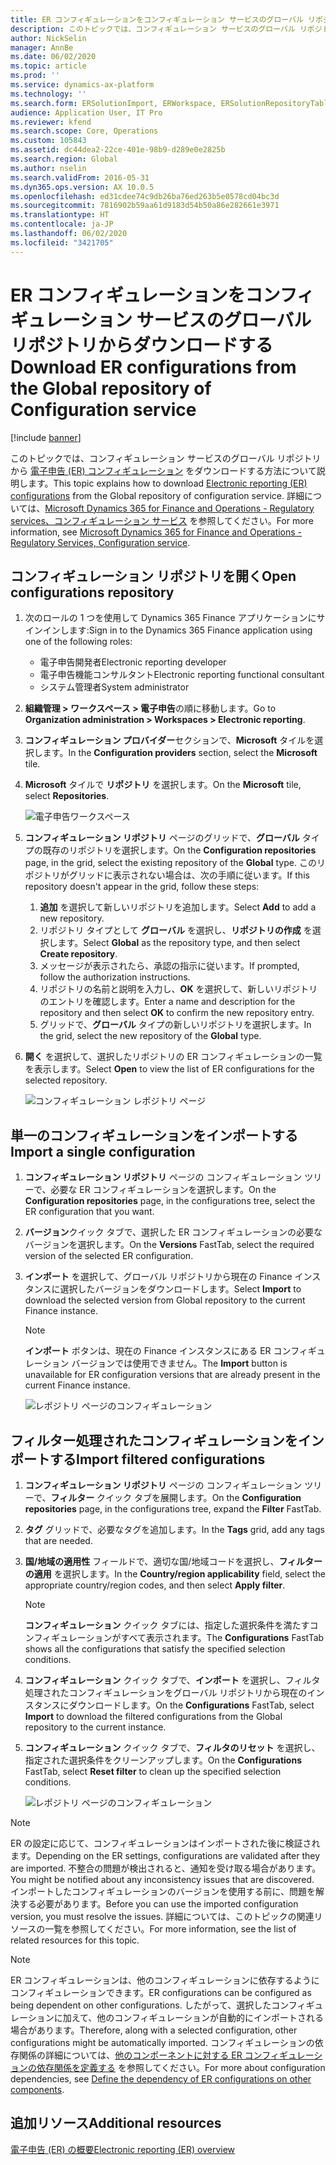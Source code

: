 ```yaml
---
title: ER コンフィギュレーションをコンフィギュレーション サービスのグローバル リポジトリからダウンロードする
description: このトピックでは、コンフィギュレーション サービスのグローバル リポジトリから電子申告 (ER) コンフィギュレーションをダウンロードする方法について説明します。
author: NickSelin
manager: AnnBe
ms.date: 06/02/2020
ms.topic: article
ms.prod: ''
ms.service: dynamics-ax-platform
ms.technology: ''
ms.search.form: ERSolutionImport, ERWorkspace, ERSolutionRepositoryTable
audience: Application User, IT Pro
ms.reviewer: kfend
ms.search.scope: Core, Operations
ms.custom: 105843
ms.assetid: dc44dea2-22ce-401e-98b9-d289e0e2825b
ms.search.region: Global
ms.author: nselin
ms.search.validFrom: 2016-05-31
ms.dyn365.ops.version: AX 10.0.5
ms.openlocfilehash: ed31cdee74c9db26ba76ed263b5e0578cd04bc3d
ms.sourcegitcommit: 7816902b59aa61d9183d54b50a86e282661e3971
ms.translationtype: HT
ms.contentlocale: ja-JP
ms.lasthandoff: 06/02/2020
ms.locfileid: "3421705"
---
```

# <a name="download-er-configurations-from-the-global-repository-of-configuration-service"></a><span data-ttu-id="2753f-103">ER コンフィギュレーションをコンフィギュレーション サービスのグローバル リポジトリからダウンロードする</span><span class="sxs-lookup"><span data-stu-id="2753f-103">Download ER configurations from the Global repository of Configuration service</span></span>

[!include [banner](../includes/banner.md)]

<span data-ttu-id="2753f-104">このトピックでは、コンフィギュレーション サービスのグローバル リポジトリから [電子申告 (ER) コンフィギュレーション](general-electronic-reporting.md#Configuration) をダウンロードする方法について説明します。</span><span class="sxs-lookup"><span data-stu-id="2753f-104">This topic explains how to download [Electronic reporting (ER) configurations](general-electronic-reporting.md#Configuration) from the Global repository of configuration service.</span></span> <span data-ttu-id="2753f-105">詳細については、[Microsoft Dynamics 365 for Finance and Operations - Regulatory services、コンフィギュレーション サービス](https://docs.microsoft.com/business-applications-release-notes/october18/dynamics365-finance-operations/regulatory-service-configuration) を参照してください。</span><span class="sxs-lookup"><span data-stu-id="2753f-105">For more information, see [Microsoft Dynamics 365 for Finance and Operations - Regulatory Services, Configuration service](https://docs.microsoft.com/business-applications-release-notes/october18/dynamics365-finance-operations/regulatory-service-configuration).</span></span>

## <a name="open-configurations-repository"></a><span data-ttu-id="2753f-106">コンフィギュレーション リポジトリを開く</span><span class="sxs-lookup"><span data-stu-id="2753f-106">Open configurations repository</span></span>

1. <span data-ttu-id="2753f-107">次のロールの 1 つを使用して Dynamics 365 Finance アプリケーションにサインインします:</span><span class="sxs-lookup"><span data-stu-id="2753f-107">Sign in to the Dynamics 365 Finance application using one of the following roles:</span></span>

    - <span data-ttu-id="2753f-108">電子申告開発者</span><span class="sxs-lookup"><span data-stu-id="2753f-108">Electronic reporting developer</span></span>
    - <span data-ttu-id="2753f-109">電子申告機能コンサルタント</span><span class="sxs-lookup"><span data-stu-id="2753f-109">Electronic reporting functional consultant</span></span>
    - <span data-ttu-id="2753f-110">システム管理者</span><span class="sxs-lookup"><span data-stu-id="2753f-110">System administrator</span></span>

2. <span data-ttu-id="2753f-111">**組織管理 > ワークスペース > 電子申告**の順に移動します。</span><span class="sxs-lookup"><span data-stu-id="2753f-111">Go to **Organization administration > Workspaces > Electronic reporting**.</span></span>
3. <span data-ttu-id="2753f-112">**コンフィギュレーション プロバイダー**セクションで、**Microsoft** タイルを選択します。</span><span class="sxs-lookup"><span data-stu-id="2753f-112">In the **Configuration providers** section, select the **Microsoft** tile.</span></span>
3. <span data-ttu-id="2753f-113">**Microsoft** タイルで **リポジトリ** を選択します。</span><span class="sxs-lookup"><span data-stu-id="2753f-113">On the **Microsoft** tile, select **Repositories**.</span></span>

    ![電子申告ワークスペース](./media/er-download-configurations-global-repo-er-workspace.png)

4. <span data-ttu-id="2753f-115">**コンフィギュレーション リポジトリ** ページのグリッドで、**グローバル** タイプの既存のリポジトリを選択します。</span><span class="sxs-lookup"><span data-stu-id="2753f-115">On the **Configuration repositories** page, in the grid, select the existing repository of the **Global** type.</span></span> <span data-ttu-id="2753f-116">このリポジトリがグリッドに表示されない場合は、次の手順に従います。</span><span class="sxs-lookup"><span data-stu-id="2753f-116">If this repository doesn't appear in the grid, follow these steps:</span></span>

    1. <span data-ttu-id="2753f-117">**追加** を選択して新しいリポジトリを追加します。</span><span class="sxs-lookup"><span data-stu-id="2753f-117">Select **Add** to add a new repository.</span></span>
    2. <span data-ttu-id="2753f-118">リポジトリ タイプとして **グローバル** を選択し、**リポジトリの作成** を選択します。</span><span class="sxs-lookup"><span data-stu-id="2753f-118">Select **Global** as the repository type, and then select **Create repository**.</span></span>
    3. <span data-ttu-id="2753f-119">メッセージが表示されたら、承認の指示に従います。</span><span class="sxs-lookup"><span data-stu-id="2753f-119">If prompted, follow the authorization instructions.</span></span>
    4. <span data-ttu-id="2753f-120">リポジトリの名前と説明を入力し、**OK** を選択して、新しいリポジトリのエントリを確認します。</span><span class="sxs-lookup"><span data-stu-id="2753f-120">Enter a name and description for the repository and then select **OK** to confirm the new repository entry.</span></span>
    5. <span data-ttu-id="2753f-121">グリッドで、**グローバル** タイプの新しいリポジトリを選択します。</span><span class="sxs-lookup"><span data-stu-id="2753f-121">In the grid, select the new repository of the **Global** type.</span></span>

5. <span data-ttu-id="2753f-122">**開く** を選択して、選択したリポジトリの ER コンフィギュレーションの一覧を表示します。</span><span class="sxs-lookup"><span data-stu-id="2753f-122">Select **Open** to view the list of ER configurations for the selected repository.</span></span>

    ![コンフィギュレーション レポジトリ ページ](./media/er-download-configurations-global-repo-repositories-list.png)

## <a name="import-a-single-configuration"></a><span data-ttu-id="2753f-124">単一のコンフィギュレーションをインポートする</span><span class="sxs-lookup"><span data-stu-id="2753f-124">Import a single configuration</span></span>

1. <span data-ttu-id="2753f-125">**コンフィギュレーション リポジトリ** ページの コンフィギュレーション ツリーで、必要な ER コンフィギュレーションを選択します。</span><span class="sxs-lookup"><span data-stu-id="2753f-125">On the **Configuration repositories** page, in the configurations tree, select the ER configuration that you want.</span></span>
2. <span data-ttu-id="2753f-126">**バージョン**クイック タブで、選択した ER コンフィギュレーションの必要なバージョンを選択します。</span><span class="sxs-lookup"><span data-stu-id="2753f-126">On the **Versions** FastTab, select the required version of the selected ER configuration.</span></span>
3. <span data-ttu-id="2753f-127">**インポート** を選択して、グローバル リポジトリから現在の Finance インスタンスに選択したバージョンをダウンロードします。</span><span class="sxs-lookup"><span data-stu-id="2753f-127">Select **Import** to download the selected version from Global repository to the current Finance instance.</span></span>

    > [!NOTE]
    > <span data-ttu-id="2753f-128">**インポート** ボタンは、現在の Finance インスタンスにある ER コンフィギュレーション バージョンでは使用できません。</span><span class="sxs-lookup"><span data-stu-id="2753f-128">The **Import** button is unavailable for ER configuration versions that are already present in the current Finance instance.</span></span>

    ![レポジトリ ページのコンフィギュレーション](./media/er-download-configurations-global-repo-repository-content.png)

## <a name="import-filtered-configurations"></a><span data-ttu-id="2753f-130">フィルター処理されたコンフィギュレーションをインポートする</span><span class="sxs-lookup"><span data-stu-id="2753f-130">Import filtered configurations</span></span>

1. <span data-ttu-id="2753f-131">**コンフィギュレーション リポジトリ** ページの コンフィギュレーション ツリーで、**フィルター** クイック タブを展開します。</span><span class="sxs-lookup"><span data-stu-id="2753f-131">On the **Configuration repositories** page, in the configurations tree, expand the **Filter** FastTab.</span></span>
2. <span data-ttu-id="2753f-132">**タグ** グリッドで、必要なタグを追加します。</span><span class="sxs-lookup"><span data-stu-id="2753f-132">In the **Tags** grid, add any tags that are needed.</span></span>
3. <span data-ttu-id="2753f-133">**国/地域の適用性** フィールドで、適切な国/地域コードを選択し、**フィルターの適用** を選択します。</span><span class="sxs-lookup"><span data-stu-id="2753f-133">In the **Country/region applicability** field, select the appropriate country/region codes, and then select  **Apply filter**.</span></span>

    > [!NOTE]
    > <span data-ttu-id="2753f-134">**コンフィギュレーション** クイック タブには、指定した選択条件を満たすコンフィギュレーションがすべて表示されます。</span><span class="sxs-lookup"><span data-stu-id="2753f-134">The **Configurations** FastTab shows all the configurations that satisfy the specified selection conditions.</span></span>

4. <span data-ttu-id="2753f-135">**コンフィギュレーション** クイック タブで、**インポート** を選択し、フィルタ処理されたコンフィギュレーションをグローバル リポジトリから現在のインスタンスにダウンロードします。</span><span class="sxs-lookup"><span data-stu-id="2753f-135">On the **Configurations** FastTab, select **Import** to download the filtered configurations from the Global repository to the current instance.</span></span>
5. <span data-ttu-id="2753f-136">**コンフィギュレーション** クイック タブで、**フィルタのリセット** を選択し、指定された選択条件をクリーンアップします。</span><span class="sxs-lookup"><span data-stu-id="2753f-136">On the **Configurations** FastTab, select **Reset filter** to clean up the specified selection conditions.</span></span>

    ![レポジトリ ページのコンフィギュレーション](./media/er-download-configurations-global-repo-filtered-configurations.png)

> [!NOTE]
> <span data-ttu-id="2753f-138">ER の設定に応じて、コンフィギュレーションはインポートされた後に検証されます。</span><span class="sxs-lookup"><span data-stu-id="2753f-138">Depending on the ER settings, configurations are validated after they are imported.</span></span> <span data-ttu-id="2753f-139">不整合の問題が検出されると、通知を受け取る場合があります。</span><span class="sxs-lookup"><span data-stu-id="2753f-139">You might be notified about any inconsistency issues that are discovered.</span></span> <span data-ttu-id="2753f-140">インポートしたコンフィギュレーションのバージョンを使用する前に、問題を解決する必要があります。</span><span class="sxs-lookup"><span data-stu-id="2753f-140">Before you can use the imported configuration version, you must resolve the issues.</span></span> <span data-ttu-id="2753f-141">詳細については、このトピックの関連リソースの一覧を参照してください。</span><span class="sxs-lookup"><span data-stu-id="2753f-141">For more information, see the list of related resources for this topic.</span></span>

> [!NOTE]
> <span data-ttu-id="2753f-142">ER コンフィギュレーションは、他のコンフィギュレーションに依存するようにコンフィギュレーションできます。</span><span class="sxs-lookup"><span data-stu-id="2753f-142">ER configurations can be configured as being dependent on other configurations.</span></span> <span data-ttu-id="2753f-143">したがって、選択したコンフィギュレーションに加えて、他のコンフィギュレーションが自動的にインポートされる場合があります。</span><span class="sxs-lookup"><span data-stu-id="2753f-143">Therefore, along with a selected configuration, other configurations might be automatically imported.</span></span> <span data-ttu-id="2753f-144">コンフィギュレーションの依存関係の詳細については、[他のコンポーネントに対する ER コンフィギュレーションの依存関係を定義する](tasks/er-define-dependency-er-configurations-from-other-components-july-2017.md) を参照してください。</span><span class="sxs-lookup"><span data-stu-id="2753f-144">For more about configuration dependencies, see [Define the dependency of ER configurations on other components](tasks/er-define-dependency-er-configurations-from-other-components-july-2017.md).</span></span>

## <a name="additional-resources"></a><span data-ttu-id="2753f-145">追加リソース</span><span class="sxs-lookup"><span data-stu-id="2753f-145">Additional resources</span></span>

[<span data-ttu-id="2753f-146">電子申告 (ER) の概要</span><span class="sxs-lookup"><span data-stu-id="2753f-146">Electronic reporting (ER) overview</span></span>](general-electronic-reporting.md)
